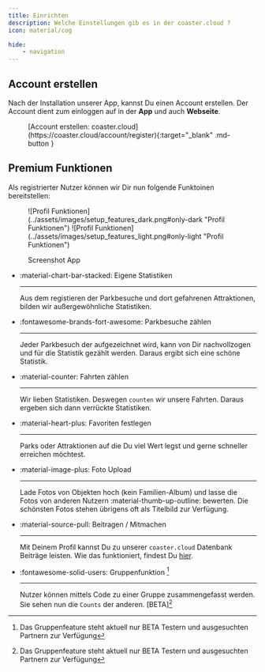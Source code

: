 ```yaml
---
title: Einrichten
description: Welche Einstellungen gib es in der coaster.cloud ?
icon: material/cog

hide:
    - navigation
---
```


## Account erstellen

Nach der Installation unserer App, kannst Du einen Account erstellen. Der Account dient zum einloggen auf in der **App** und auch **Webseite**.

<figure markdown>
[Account erstellen: coaster.cloud](https://coaster.cloud/account/register){:target="_blank" .md-button }
</figure>

## Premium Funktionen

Als registrierter Nutzer können wir Dir nun folgende Funktoinen bereitstellen:

<figure markdown>
![Profil Funktionen](../assets/images/setup_features_dark.png#only-dark "Profil Funktionen")
![Profil Funktionen](../assets/images/setup_features_light.png#only-light "Profil Funktionen")

Screenshot App
</figure>

<div class="grid cards" markdown>

- :material-chart-bar-stacked: Eigene Statistiken

    ---
    Aus dem registieren der Parkbesuche und dort gefahrenen Attraktionen, bilden wir außergewöhnliche Statistiken.

- :fontawesome-brands-fort-awesome: Parkbesuche zählen

    ---
    Jeder Parkbesuch der aufgezeichnet wird, kann von Dir nachvollzogen und für die Statistik gezählt werden. Daraus ergibt sich eine schöne Statistik.

- :material-counter: Fahrten zählen

    ---
    Wir lieben Statistiken. Deswegen `counten` wir unsere Fahrten. Daraus ergeben sich dann verrückte Statistiken.

- :material-heart-plus: Favoriten festlegen

    ---
    Parks oder Attraktionen auf die Du viel Wert legst und gerne schneller erreichen möchtest.

- :material-image-plus: Foto Upload

    ---
    Lade Fotos von Objekten hoch (kein Familien-Album) und lasse die Fotos von anderen Nutzern :material-thumb-up-outline: bewerten. Die schönsten Fotos stehen übrigens oft als Titelbild zur Verfügung.

- :material-source-pull: Beitragen / Mitmachen

    ---
    Mit Deinem Profil kannst Du zu unserer `coaster.cloud` Datenbank Beiträge leisten. Wie das funktioniert, findest Du [hier](../contribute/).

- :fontawesome-solid-users: Gruppenfunktion [^1]

    ---
    Nutzer können mittels Code zu einer Gruppe zusammengefasst werden. Sie sehen nun die `Counts` der anderen. [BETA][^1]

</div>

[^1]: Das Gruppenfeature steht aktuell nur BETA Testern und ausgesuchten Partnern zur Verfügung
